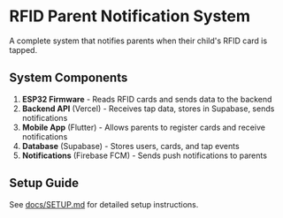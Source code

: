 # RFID Parent Notification System

A complete system that notifies parents when their child's RFID card is tapped.

## System Components

1. **ESP32 Firmware** - Reads RFID cards and sends data to the backend
2. **Backend API** (Vercel) - Receives tap data, stores in Supabase, sends notifications
3. **Mobile App** (Flutter) - Allows parents to register cards and receive notifications
4. **Database** (Supabase) - Stores users, cards, and tap events
5. **Notifications** (Firebase FCM) - Sends push notifications to parents

## Setup Guide

See [docs/SETUP.md](docs/SETUP.md) for detailed setup instructions.